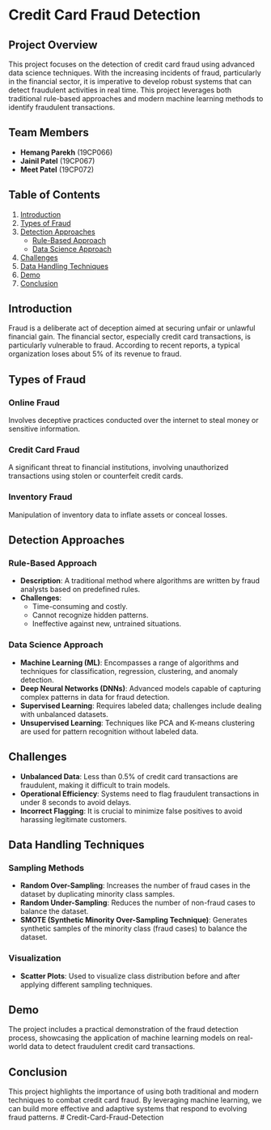 # Credit Card Fraud Detection

## Project Overview
This project focuses on the detection of credit card fraud using advanced data science techniques. With the increasing incidents of fraud, particularly in the financial sector, it is imperative to develop robust systems that can detect fraudulent activities in real time. This project leverages both traditional rule-based approaches and modern machine learning methods to identify fraudulent transactions.

## Team Members
- **Hemang Parekh** (19CP066)
- **Jainil Patel** (19CP067)
- **Meet Patel** (19CP072)

## Table of Contents
1. [Introduction](#introduction)
2. [Types of Fraud](#types-of-fraud)
3. [Detection Approaches](#detection-approaches)
   - [Rule-Based Approach](#rule-based-approach)
   - [Data Science Approach](#data-science-approach)
4. [Challenges](#challenges)
5. [Data Handling Techniques](#data-handling-techniques)
6. [Demo](#demo)
7. [Conclusion](#conclusion)

## Introduction
Fraud is a deliberate act of deception aimed at securing unfair or unlawful financial gain. The financial sector, especially credit card transactions, is particularly vulnerable to fraud. According to recent reports, a typical organization loses about 5% of its revenue to fraud.

## Types of Fraud
### Online Fraud
Involves deceptive practices conducted over the internet to steal money or sensitive information.

### Credit Card Fraud
A significant threat to financial institutions, involving unauthorized transactions using stolen or counterfeit credit cards.

### Inventory Fraud
Manipulation of inventory data to inflate assets or conceal losses.

## Detection Approaches

### Rule-Based Approach
- **Description**: A traditional method where algorithms are written by fraud analysts based on predefined rules.
- **Challenges**:
  - Time-consuming and costly.
  - Cannot recognize hidden patterns.
  - Ineffective against new, untrained situations.

### Data Science Approach
- **Machine Learning (ML)**: Encompasses a range of algorithms and techniques for classification, regression, clustering, and anomaly detection.
- **Deep Neural Networks (DNNs)**: Advanced models capable of capturing complex patterns in data for fraud detection.
- **Supervised Learning**: Requires labeled data; challenges include dealing with unbalanced datasets.
- **Unsupervised Learning**: Techniques like PCA and K-means clustering are used for pattern recognition without labeled data.

## Challenges
- **Unbalanced Data**: Less than 0.5% of credit card transactions are fraudulent, making it difficult to train models.
- **Operational Efficiency**: Systems need to flag fraudulent transactions in under 8 seconds to avoid delays.
- **Incorrect Flagging**: It is crucial to minimize false positives to avoid harassing legitimate customers.

## Data Handling Techniques

### Sampling Methods
- **Random Over-Sampling**: Increases the number of fraud cases in the dataset by duplicating minority class samples.
- **Random Under-Sampling**: Reduces the number of non-fraud cases to balance the dataset.
- **SMOTE (Synthetic Minority Over-Sampling Technique)**: Generates synthetic samples of the minority class (fraud cases) to balance the dataset.

### Visualization
- **Scatter Plots**: Used to visualize class distribution before and after applying different sampling techniques.

## Demo
The project includes a practical demonstration of the fraud detection process, showcasing the application of machine learning models on real-world data to detect fraudulent credit card transactions.

## Conclusion
This project highlights the importance of using both traditional and modern techniques to combat credit card fraud. By leveraging machine learning, we can build more effective and adaptive systems that respond to evolving fraud patterns.
#   C r e d i t - C a r d - F r a u d - D e t e c t i o n  
 